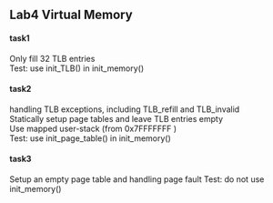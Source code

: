## Lab4 Virtual Memory

#### task1 
Only fill 32 TLB entries   
Test: use init_TLB() in init_memory()   
#### task2
handling TLB exceptions, including TLB_refill and TLB_invalid   
Statically setup page tables and leave TLB entries empty   
Use mapped user-stack (from 0x7FFFFFFF )   
Test: use init_page_table() in init_memory()   
#### task3
Setup an empty page table and handling page fault
Test: do not use init_memory()